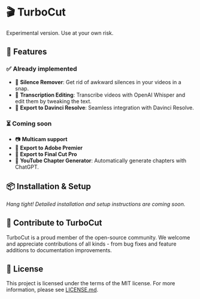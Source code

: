 # 🎬 TurboCut 

Experimental version. Use at your own risk.

## 🚀 Features

### ✅ Already implemented
- 🤫 **Silence Remover**: Get rid of awkward silences in your videos in a snap.
- 📝 **Transcription Editing**: Transcribe videos with OpenAI Whisper and edit them by tweaking the text.
- 🔄 **Export to Davinci Resolve**: Seamless integration with Davinci Resolve.

### ⏳ Coming soon
- 📷 **Multicam support**
- 🔄 **Export to Adobe Premier**
- 🔄 **Export to Final Cut Pro**
- 📖 **YouTube Chapter Generator**: Automatically generate chapters with ChatGPT.

## 📦 Installation & Setup
_Hang tight! Detailed installation and setup instructions are coming soon._

## 🙌 Contribute to TurboCut
TurboCut is a proud member of the open-source community. We welcome and appreciate contributions of all kinds - from bug fixes and feature additions to documentation improvements.

## 📄 License
This project is licensed under the terms of the MIT license. For more information, please see [LICENSE.md](LICENSE.md).
